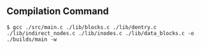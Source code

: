## Compilation Command

``$ gcc ./src/main.c ./lib/blocks.c ./lib/dentry.c ./lib/indirect_nodes.c ./lib/inodes.c ./lib/data_blocks.c -o ./builds/main -w``
